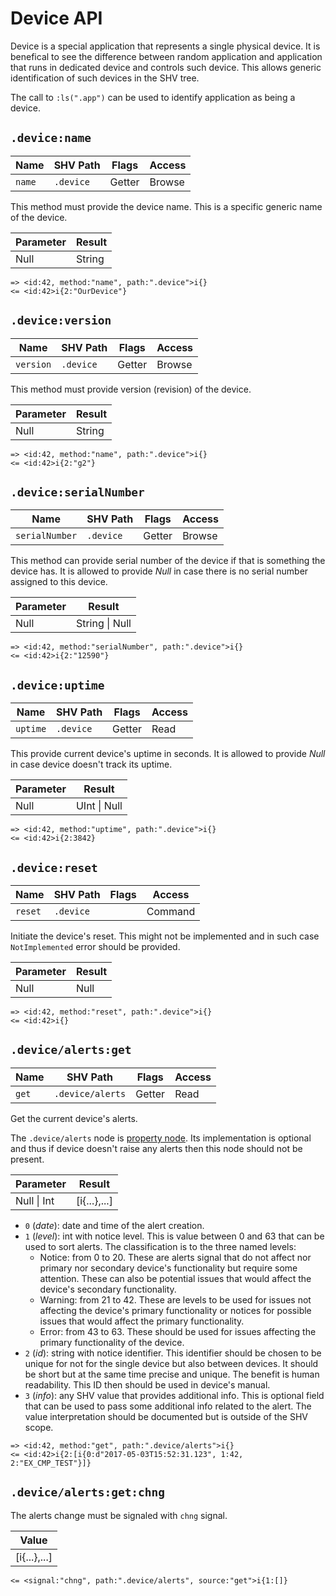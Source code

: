 # Device API

Device is a special application that represents a single physical device. It is
benefical to see the difference between random application and application that
runs in dedicated device and controls such device. This allows generic
identification of such devices in the SHV tree.

The call to `:ls(".app")` can be used to identify application as being a
device.

## `.device:name`

| Name   | SHV Path      | Flags  | Access |
|--------|---------------|--------|--------|
| `name` | `.device`     | Getter | Browse |

This method must provide the device name. This is a specific generic name of the
device.

| Parameter | Result |
|-----------|--------|
| Null      | String |

```
=> <id:42, method:"name", path:".device">i{}
<= <id:42>i{2:"OurDevice"}
```

## `.device:version`

| Name      | SHV Path      | Flags  | Access |
|-----------|---------------|--------|--------|
| `version` | `.device`     | Getter | Browse |

This method must provide version (revision) of the device.

| Parameter | Result |
|-----------|--------|
| Null      | String |

```
=> <id:42, method:"name", path:".device">i{}
<= <id:42>i{2:"g2"}
```

## `.device:serialNumber`

| Name           | SHV Path      | Flags  | Access |
|----------------|---------------|--------|--------|
| `serialNumber` | `.device`     | Getter | Browse |

This method can provide serial number of the device if that is something the
device has. It is allowed to provide *Null* in case there is no serial number
assigned to this device.

| Parameter | Result         |
|-----------|----------------|
| Null      | String \| Null |

```
=> <id:42, method:"serialNumber", path:".device">i{}
<= <id:42>i{2:"12590"}
```

## `.device:uptime`

| Name     | SHV Path  | Flags  | Access |
|----------|-----------|--------|--------|
| `uptime` | `.device` | Getter | Read   |

This provide current device's uptime in seconds. It is allowed to provide *Null*
in case device doesn't track its uptime.

| Parameter | Result       |
|-----------|--------------|
| Null      | UInt \| Null |

```
=> <id:42, method:"uptime", path:".device">i{}
<= <id:42>i{2:3842}
```

## `.device:reset`

| Name    | SHV Path  | Flags | Access  |
|---------|-----------|-------|---------|
| `reset` | `.device` |       | Command |

Initiate the device's reset. This might not be implemented and in such case
`NotImplemented` error should be provided.

| Parameter | Result       |
|-----------|--------------|
| Null      |  Null |

```
=> <id:42, method:"reset", path:".device">i{}
<= <id:42>i{}
```

## `.device/alerts:get`

| Name  | SHV Path         | Flags  | Access |
|-------|------------------|--------|--------|
| `get` | `.device/alerts` | Getter | Read   |

Get the current device's alerts.

The `.device/alerts` node is [property node](./property.md). Its implementation
is optional and thus if device doesn't raise any alerts then this node should
not be present.

| Parameter   | Result         |
|-------------|----------------|
| Null \| Int | \[i{...},...\] |

* `0` (*date*): date and time of the alert creation.
* `1` (*level*): int with notice level. This is value between 0 and 63 that can
  be used to sort alerts. The classification is to the three named levels:
  * Notice: from 0 to 20. These are alerts signal that do not affect nor primary
    nor secondary device's functionality but require some attention. These can
    also be potential issues that would affect the device's secondary
    functionality.
  * Warning: from 21 to 42. These are levels to be used for issues not affecting
    the device's primary functionality or notices for possible issues that would
    affect the primary functionality.
  * Error: from 43 to 63. These should be used for issues affecting the primary
    functionality of the device.
* `2` (*id*): string with notice identifier. This identifier should be chosen to
  be unique for not for the single device but also between devices. It should be
  short but at the same time precise and unique. The benefit is human
  readability. This ID then should be used in device's manual.
* `3` (*info*): any SHV value that provides additional info. This is optional
  field that can be used to pass some additional info related to the alert. The
  value interpretation should be documented but is outside of the SHV scope.

```
=> <id:42, method:"get", path:".device/alerts">i{}
<= <id:42>i{2:[i{0:d"2017-05-03T15:52:31.123", 1:42, 2:"EX_CMP_TEST"}]}
```

## `.device/alerts:get:chng`

The alerts change must be signaled with `chng` signal.

| Value          |
|----------------|
| \[i{...},...\] |

```
<= <signal:"chng", path:".device/alerts", source:"get">i{1:[]}
```

